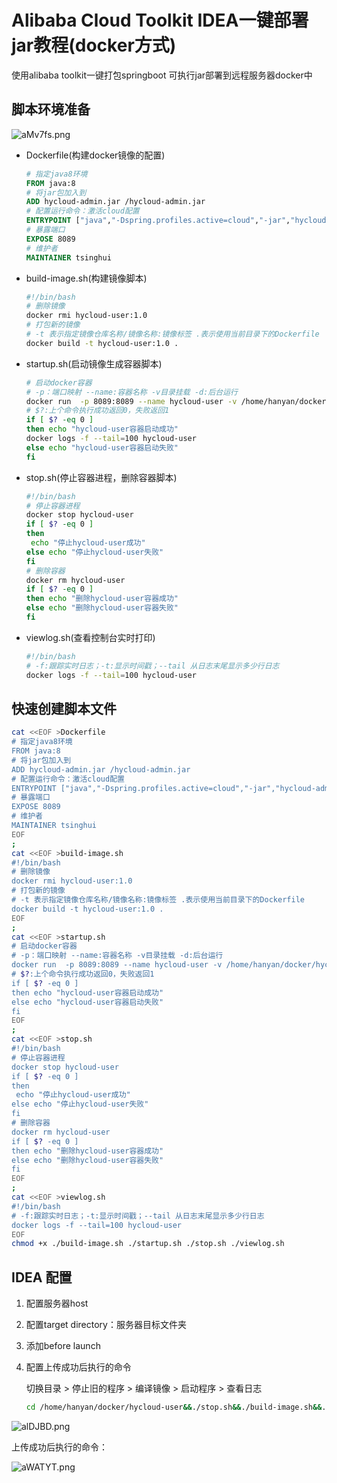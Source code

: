 # Alibaba Cloud Toolkit IDEA一键部署jar教程(docker方式)

使用alibaba toolkit一键打包springboot 可执行jar部署到远程服务器docker中

## 脚本环境准备

![aMv7fs.png](https://s1.ax1x.com/2020/07/31/aMv7fs.png)

- Dockerfile(构建docker镜像的配置)

  ```dockerfile
  # 指定java8环境
  FROM java:8
  # 将jar包加入到
  ADD hycloud-admin.jar /hycloud-admin.jar
  # 配置运行命令：激活cloud配置
  ENTRYPOINT ["java","-Dspring.profiles.active=cloud","-jar","hycloud-admin.jar"]
  # 暴露端口
  EXPOSE 8089
  # 维护者
  MAINTAINER tsinghui
  ```

- build-image.sh(构建镜像脚本)

  ```bash
  #!/bin/bash
  # 删除镜像
  docker rmi hycloud-user:1.0
  # 打包新的镜像
  # -t 表示指定镜像仓库名称/镜像名称:镜像标签 .表示使用当前目录下的Dockerfile
  docker build -t hycloud-user:1.0 .
  ```

- startup.sh(启动镜像生成容器脚本)

  ```bash
  # 启动docker容器
  # -p：端口映射 --name:容器名称 -v目录挂载 -d:后台运行
  docker run  -p 8089:8089 --name hycloud-user -v /home/hanyan/docker/hycloud-user:/home/hycloud -d hycloud-user:1.0
  # $?:上个命令执行成功返回0，失败返回1
  if [ $? -eq 0 ]
  then echo "hycloud-user容器启动成功"
  docker logs -f --tail=100 hycloud-user
  else echo "hycloud-user容器启动失败"
  fi
  ```

- stop.sh(停止容器进程，删除容器脚本)

  ```bash
  #!/bin/bash
  # 停止容器进程
  docker stop hycloud-user
  if [ $? -eq 0 ]
  then
   echo "停止hycloud-user成功"
  else echo "停止hycloud-user失败"
  fi
  # 删除容器
  docker rm hycloud-user
  if [ $? -eq 0 ]
  then echo "删除hycloud-user容器成功"
  else echo "删除hycloud-user容器失败"
  fi
  ```

- viewlog.sh(查看控制台实时打印)

  ```bash
  #!/bin/bash
  # -f:跟踪实时日志；-t:显示时间戳；--tail 从日志末尾显示多少行日志
  docker logs -f --tail=100 hycloud-user
  ```

## 快速创建脚本文件

```bash
cat <<EOF >Dockerfile
# 指定java8环境
FROM java:8
# 将jar包加入到
ADD hycloud-admin.jar /hycloud-admin.jar
# 配置运行命令：激活cloud配置
ENTRYPOINT ["java","-Dspring.profiles.active=cloud","-jar","hycloud-admin.jar"]
# 暴露端口
EXPOSE 8089
# 维护者
MAINTAINER tsinghui
EOF
;
cat <<EOF >build-image.sh
#!/bin/bash
# 删除镜像
docker rmi hycloud-user:1.0
# 打包新的镜像
# -t 表示指定镜像仓库名称/镜像名称:镜像标签 .表示使用当前目录下的Dockerfile
docker build -t hycloud-user:1.0 .
EOF
;
cat <<EOF >startup.sh
# 启动docker容器
# -p：端口映射 --name:容器名称 -v目录挂载 -d:后台运行
docker run  -p 8089:8089 --name hycloud-user -v /home/hanyan/docker/hycloud-user:/home/hycloud -d hycloud-user:1.0
# $?:上个命令执行成功返回0，失败返回1
if [ $? -eq 0 ]
then echo "hycloud-user容器启动成功"
else echo "hycloud-user容器启动失败"
fi
EOF
;
cat <<EOF >stop.sh
#!/bin/bash
# 停止容器进程
docker stop hycloud-user
if [ $? -eq 0 ]
then
 echo "停止hycloud-user成功"
else echo "停止hycloud-user失败"
fi
# 删除容器
docker rm hycloud-user
if [ $? -eq 0 ]
then echo "删除hycloud-user容器成功"
else echo "删除hycloud-user容器失败"
fi
EOF
;
cat <<EOF >viewlog.sh
#!/bin/bash
# -f:跟踪实时日志；-t:显示时间戳；--tail 从日志末尾显示多少行日志
docker logs -f --tail=100 hycloud-user
EOF
chmod +x ./build-image.sh ./startup.sh ./stop.sh ./viewlog.sh
```



## IDEA 配置

1. 配置服务器host

2. 配置target directory：服务器目标文件夹

3. 添加before launch

4. 配置上传成功后执行的命令

   切换目录 > 停止旧的程序 > 编译镜像 > 启动程序 > 查看日志
   
   ```bash
   cd /home/hanyan/docker/hycloud-user&&./stop.sh&&./build-image.sh&&./startup.sh&&./viewlog.sh
   ```

![alDJBD.png](https://s1.ax1x.com/2020/07/31/alDJBD.png)

上传成功后执行的命令：

![aWATYT.png](https://s1.ax1x.com/2020/08/07/aWATYT.png)